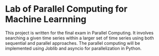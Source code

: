 # Lab of Parallel Computing for Machine Learnning

This project is written for the final exam in Parallel Computing. It involves searching a given time series within a larger set of time series using both sequential and parallel approaches. The parallel computing will be implemented using Joblib and asyncio for parallelization in Python.
